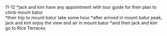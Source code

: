 11-12
*jack and kim have any appointment wtih tour guide for their plan to climb mount batur  
*their trip to mount batur take some hour
*after arrived in mount batur peak, jack and kim enjoy the view and air in mount batur
*and then jack and kim go to Rice Terraces
